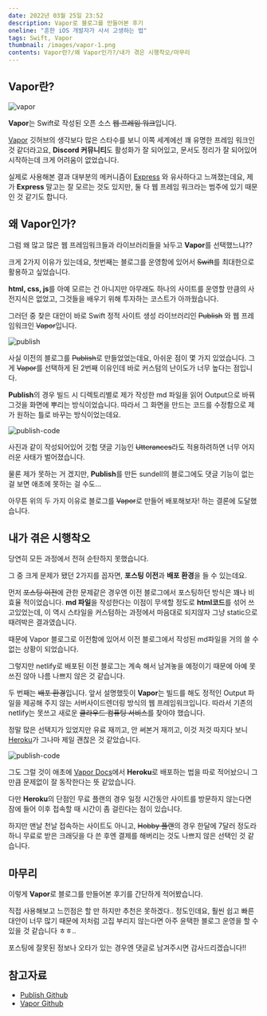 ```yaml
---
date: 2022년 03월 25일 23:52
description: Vapor로 블로그를 만들어본 후기
oneline: "흔한 iOS 개발자가 사서 고생하는 법"
tags: Swift, Vapor
thumbnail: /images/vapor-1.png
contents: Vapor란?/왜 Vapor인가?/내가 겪은 시행착오/마무리
---
```


## Vapor란?

<img src="/images/vapor-2.png" alt="vapor"/>

**Vapor**는 Swift로 작성된 오픈 소스 ~~웹 프레임 워크~~입니다.

[Vapor](https://github.com/vapor/vapor) 깃허브의 생각보다 많은 스타수를 보니 이쪽 세계에선 꽤 유명한 프레임 워크인 것 같더라고요, **Discord 커뮤니티**도 활성화가 잘 되어있고, 문서도 정리가 잘 되어있어 시작하는데 크게 어려움이 없었습니다.

실제로 사용해본 결과 대부분의 메커니즘이 [Express](https://expressjs.com/ko/) 와 유사하다고 느껴졌는데요, 제가 **Express** 말고는 잘 모르는 것도 있지만, 둘 다 웹 프레임 워크라는 범주에 있기 때문인 것 같기도 합니다.

## 왜 Vapor인가?
그럼 왜 많고 많은 웹 프레임워크들과 라이브러리들을 놔두고 **Vapor**를 선택했느냐??

크게 2가지 이유가 있는데요, 첫번째는 블로그를 운영함에 있어서 ~~Swift~~를 최대한으로 활용하고 싶었습니다.

**html, css, js**를 아예 모르는 건 아니지만 아무래도 하나의 사이트를 운영할 만큼의 사전지식은 없었고, 그것들을 배우기 위해 투자하는 코스트가 아까웠습니다.

그러던 중 찾은 대안이 바로 Swift 정적 사이트 생성 라이브러리인 ~~Publish~~ 와 웹 프레임워크인 ~~Vapor~~입니다.

<img src="/images/publish.png" alt="publish"/>

사실 이전의 블로그를 ~~Publish~~로 만들었었는데요, 아쉬운 점이 몇 가지 있었습니다. 그게 ~~Vapor~~를 선택하게 된 2번째 이유인데 바로 커스텀의 난이도가 너무 높다는 점입니다.

**Publish**의 경우 빌드 시 디렉토리별로 제가 작성한 md 파일을 읽어 Output으로 바꿔 그것을 화면에 뿌리는 방식이었습니다. 따라서 그 화면을 만드는 코드를 수정함으로 제가 원하는 틀로 바꾸는 방식이었는데요.
 
<img src="/images/publish-code.png" alt="publish-code"/>

사진과 같이 작성되어있어 깃헙 댓글 기능인 ~~Utterances~~라도 적용하려하면 너무 어지러운 사태가 벌어졌습니다.

물론 제가 못하는 거 겠지만, **Publish**를 만든 sundell의 블로그에도 댓글 기능이 없는 걸 보면 애초에 못하는 걸 수도...

아무튼 위의 두 가지 이유로 블로그를 ~~Vapor~~로 만들어 배포해보자! 하는 결론에 도달했습니다.

## 내가 겪은 시행착오 
당연히 모든 과정에서 전혀 순탄하지 못했습니다.

그 중 크게 문제가 됐던 2가지를 꼽자면, **포스팅 이전**과 **배포 환경**을 들 수 있는데요.

먼저 ~~포스팅 이전~~에 관한 문제같은 경우엔 이전 블로그에서 포스팅하던 방식은 꽤나 비효율 적이었습니다.
**md 파일**을 작성한다는 이점이 무색할 정도로 **html코드**를 섞어 쓰고있었는데, 이 역시 스타일을 커스텀하는 과정에서 마음대로 되지않자 그냥 static으로 때려박은 결과였습니다.

때문에 Vapor 블로그로 이전함에 있어서 이전 블로그에서 작성된 md파일을 거의 쓸 수 없는 상황이 되었습니다.

그렇지만 netlify로 배포된 이전 블로그는 계속 해서 남겨놓을 예정이기 때문에 아예 못쓰진 않아 나름 나쁘지 않은 것 같습니다.

두 번째는 ~~배포 환경~~입니다. 앞서 설명했듯이 **Vapor**는 빌드를 해도 정적인 Output 파일을 제공해 주지 않는 서버사이드렌더링 방식의 웹 프레임워크입니다. 따라서 기존의 netlify는 못쓰고 새로운 ~~클라우드 컴퓨팅 서비스~~를 찾아야 했습니다.

정말 많은 선택지가 있었지만 유료 재끼고, 안 써본거 재끼고, 이것 저것 따지다 보니 [Heroku](https://www.heroku.com)가 그나마 제일 괜찮은 것 같았습니다. 

<img src="/images/heroku.png" alt="publish-code"/>

그도 그럴 것이 애초에 [Vapor Docs](https://docs.vapor.codes/4.0/deploy/heroku/)에서 **Heroku**로 배포하는 법을 따로 적어놨으니 그만큼 문제없이 잘 동작한다는 뜻 같았습니다.

다만 **Heroku**의 단점인 무료 플랜의 경우 일정 시간동안 사이트를 방문하지 않는다면 잠에 들어 이후 접속할 때 시간이 좀 걸린다는 점이 있습니다.

하지만 맨날 천날 접속하는 사이트도 아니고, ~~Hobby 플랜~~의 경우 한달에 7달러 정도라 하니 무료로 받은 크래딧을 다 쓴 후엔 결제를 해버리는 것도 나쁘지 않은 선택인 것 같습니다.

## 마무리
이렇게 **Vapor**로 블로그를 만들어본 후기를 간단하게 적어봤습니다.

직접 사용해보고 느낀점은 할 만 하지만 추천은 못하겠다.. 정도인데요, 훨씬 쉽고 빠른 대안이 너무 많기 때문에 저처럼 고집 부리지 않는다면 아주 윤택한 블로그 운영을 할 수 있을 것 같습니다 ㅎㅎ..

포스팅에 잘못된 정보나 오타가 있는 경우엔 댓글로 남겨주시면 감사드리겠습니다!!

## 

## 참고자료
<ul>
<li>
    <a href="https://github.com/JohnSundell/Publish">Publish Github</a>
</li>
<li>
    <a href="https://github.com/vapor/vapor">Vapor Github</a>
</li>
</ul>
